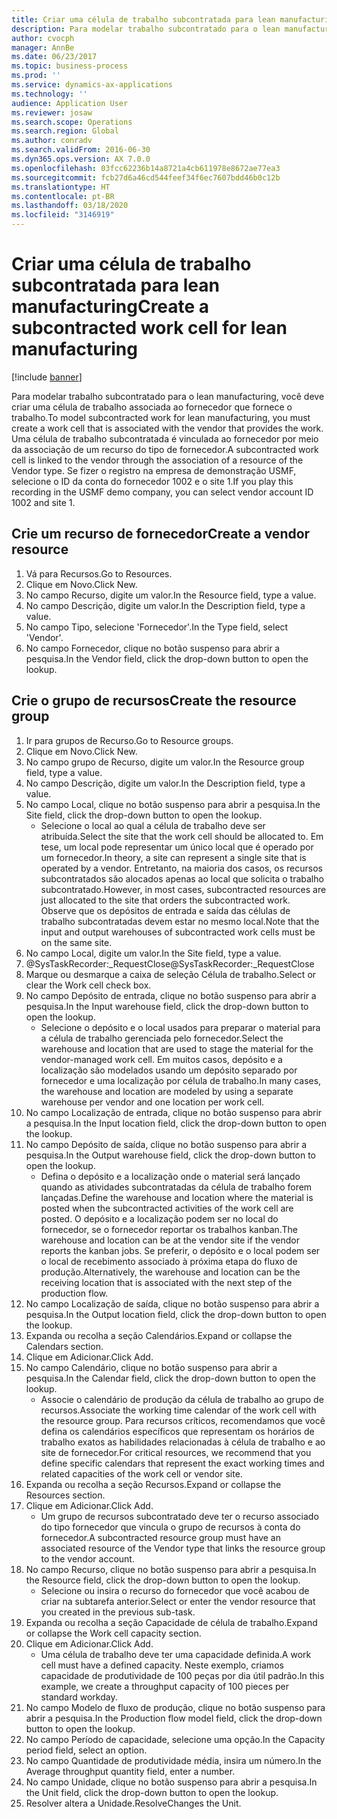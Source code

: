 ```yaml
---
title: Criar uma célula de trabalho subcontratada para lean manufacturing
description: Para modelar trabalho subcontratado para o lean manufacturing, você deve criar uma célula de trabalho associada ao fornecedor que fornece o trabalho.
author: cvocph
manager: AnnBe
ms.date: 06/23/2017
ms.topic: business-process
ms.prod: ''
ms.service: dynamics-ax-applications
ms.technology: ''
audience: Application User
ms.reviewer: josaw
ms.search.scope: Operations
ms.search.region: Global
ms.author: conradv
ms.search.validFrom: 2016-06-30
ms.dyn365.ops.version: AX 7.0.0
ms.openlocfilehash: 03fcc62236b14a8721a4cb611978e8672ae77ea3
ms.sourcegitcommit: fcb27d6a46cd544feef34f6ec7607bdd46b0c12b
ms.translationtype: HT
ms.contentlocale: pt-BR
ms.lasthandoff: 03/18/2020
ms.locfileid: "3146919"
---
```

# <a name="create-a-subcontracted-work-cell-for-lean-manufacturing"></a><span data-ttu-id="6c505-103">Criar uma célula de trabalho subcontratada para lean manufacturing</span><span class="sxs-lookup"><span data-stu-id="6c505-103">Create a subcontracted work cell for lean manufacturing</span></span>

[!include [banner](../../includes/banner.md)]

<span data-ttu-id="6c505-104">Para modelar trabalho subcontratado para o lean manufacturing, você deve criar uma célula de trabalho associada ao fornecedor que fornece o trabalho.</span><span class="sxs-lookup"><span data-stu-id="6c505-104">To model subcontracted work for lean manufacturing, you must create a work cell that is associated with the vendor that provides the work.</span></span> <span data-ttu-id="6c505-105">Uma célula de trabalho subcontratada é vinculada ao fornecedor por meio da associação de um recurso do tipo de fornecedor.</span><span class="sxs-lookup"><span data-stu-id="6c505-105">A subcontracted work cell is linked to the vendor through the association of a resource of the Vendor type.</span></span> <span data-ttu-id="6c505-106">Se fizer o registro na empresa de demonstração USMF, selecione o ID da conta do fornecedor 1002 e o site 1.</span><span class="sxs-lookup"><span data-stu-id="6c505-106">If you play this recording in the USMF demo company, you can select vendor account ID 1002 and site 1.</span></span>


## <a name="create-a-vendor-resource"></a><span data-ttu-id="6c505-107">Crie um recurso de fornecedor</span><span class="sxs-lookup"><span data-stu-id="6c505-107">Create a vendor resource</span></span>
1. <span data-ttu-id="6c505-108">Vá para Recursos.</span><span class="sxs-lookup"><span data-stu-id="6c505-108">Go to Resources.</span></span>
2. <span data-ttu-id="6c505-109">Clique em Novo.</span><span class="sxs-lookup"><span data-stu-id="6c505-109">Click New.</span></span>
3. <span data-ttu-id="6c505-110">No campo Recurso, digite um valor.</span><span class="sxs-lookup"><span data-stu-id="6c505-110">In the Resource field, type a value.</span></span>
4. <span data-ttu-id="6c505-111">No campo Descrição, digite um valor.</span><span class="sxs-lookup"><span data-stu-id="6c505-111">In the Description field, type a value.</span></span>
5. <span data-ttu-id="6c505-112">No campo Tipo, selecione 'Fornecedor'.</span><span class="sxs-lookup"><span data-stu-id="6c505-112">In the Type field, select 'Vendor'.</span></span>
6. <span data-ttu-id="6c505-113">No campo Fornecedor, clique no botão suspenso para abrir a pesquisa.</span><span class="sxs-lookup"><span data-stu-id="6c505-113">In the Vendor field, click the drop-down button to open the lookup.</span></span>

## <a name="create-the-resource-group"></a><span data-ttu-id="6c505-114">Crie o grupo de recursos</span><span class="sxs-lookup"><span data-stu-id="6c505-114">Create the resource group</span></span>
1. <span data-ttu-id="6c505-115">Ir para grupos de Recurso.</span><span class="sxs-lookup"><span data-stu-id="6c505-115">Go to Resource groups.</span></span>
2. <span data-ttu-id="6c505-116">Clique em Novo.</span><span class="sxs-lookup"><span data-stu-id="6c505-116">Click New.</span></span>
3. <span data-ttu-id="6c505-117">No campo grupo de Recurso, digite um valor.</span><span class="sxs-lookup"><span data-stu-id="6c505-117">In the Resource group field, type a value.</span></span>
4. <span data-ttu-id="6c505-118">No campo Descrição, digite um valor.</span><span class="sxs-lookup"><span data-stu-id="6c505-118">In the Description field, type a value.</span></span>
5. <span data-ttu-id="6c505-119">No campo Local, clique no botão suspenso para abrir a pesquisa.</span><span class="sxs-lookup"><span data-stu-id="6c505-119">In the Site field, click the drop-down button to open the lookup.</span></span>
    * <span data-ttu-id="6c505-120">Selecione o local ao qual a célula de trabalho deve ser atribuída.</span><span class="sxs-lookup"><span data-stu-id="6c505-120">Select the site that the work cell should be allocated to.</span></span> <span data-ttu-id="6c505-121">Em tese, um local pode representar um único local que é operado por um fornecedor.</span><span class="sxs-lookup"><span data-stu-id="6c505-121">In theory, a site can represent a single site that is operated by a vendor.</span></span> <span data-ttu-id="6c505-122">Entretanto, na maioria dos casos, os recursos subcontratados são alocados apenas ao local que solicita o trabalho subcontratado.</span><span class="sxs-lookup"><span data-stu-id="6c505-122">However, in most cases, subcontracted resources are just allocated to the site that orders the subcontracted work.</span></span> <span data-ttu-id="6c505-123">Observe que os depósitos de entrada e saída das células de trabalho subcontratadas devem estar no mesmo local.</span><span class="sxs-lookup"><span data-stu-id="6c505-123">Note that the input and output warehouses of subcontracted work cells must be on the same site.</span></span>  
6. <span data-ttu-id="6c505-124">No campo Local, digite um valor.</span><span class="sxs-lookup"><span data-stu-id="6c505-124">In the Site field, type a value.</span></span>
7. <span data-ttu-id="6c505-125">@SysTaskRecorder:_RequestClose</span><span class="sxs-lookup"><span data-stu-id="6c505-125">@SysTaskRecorder:_RequestClose</span></span>
8. <span data-ttu-id="6c505-126">Marque ou desmarque a caixa de seleção Célula de trabalho.</span><span class="sxs-lookup"><span data-stu-id="6c505-126">Select or clear the Work cell check box.</span></span>
9. <span data-ttu-id="6c505-127">No campo Depósito de entrada, clique no botão suspenso para abrir a pesquisa.</span><span class="sxs-lookup"><span data-stu-id="6c505-127">In the Input warehouse field, click the drop-down button to open the lookup.</span></span>
    * <span data-ttu-id="6c505-128">Selecione o depósito e o local usados para preparar o material para a célula de trabalho gerenciada pelo fornecedor.</span><span class="sxs-lookup"><span data-stu-id="6c505-128">Select the warehouse and location that are used to stage the material for the vendor-managed work cell.</span></span> <span data-ttu-id="6c505-129">Em muitos casos, depósito e a localização são modelados usando um depósito separado por fornecedor e uma localização por célula de trabalho.</span><span class="sxs-lookup"><span data-stu-id="6c505-129">In many cases, the warehouse and location are modeled by using a separate warehouse per vendor and one location per work cell.</span></span>  
10. <span data-ttu-id="6c505-130">No campo Localização de entrada, clique no botão suspenso para abrir a pesquisa.</span><span class="sxs-lookup"><span data-stu-id="6c505-130">In the Input location field, click the drop-down button to open the lookup.</span></span>
11. <span data-ttu-id="6c505-131">No campo Depósito de saída, clique no botão suspenso para abrir a pesquisa.</span><span class="sxs-lookup"><span data-stu-id="6c505-131">In the Output warehouse field, click the drop-down button to open the lookup.</span></span>
    * <span data-ttu-id="6c505-132">Defina o depósito e a localização onde o material será lançado quando as atividades subcontratadas da célula de trabalho forem lançadas.</span><span class="sxs-lookup"><span data-stu-id="6c505-132">Define the warehouse and location where the material is posted when the subcontracted activities of the work cell are posted.</span></span> <span data-ttu-id="6c505-133">O depósito e a localização podem ser no local do fornecedor, se o fornecedor reportar os trabalhos kanban.</span><span class="sxs-lookup"><span data-stu-id="6c505-133">The warehouse and location can be at the vendor site if the vendor reports the kanban jobs.</span></span> <span data-ttu-id="6c505-134">Se preferir, o depósito e o local podem ser o local de recebimento associado à próxima etapa do fluxo de produção.</span><span class="sxs-lookup"><span data-stu-id="6c505-134">Alternatively, the warehouse and location can be the receiving location that is associated with the next step of the production flow.</span></span>  
12. <span data-ttu-id="6c505-135">No campo Localização de saída, clique no botão suspenso para abrir a pesquisa.</span><span class="sxs-lookup"><span data-stu-id="6c505-135">In the Output location field, click the drop-down button to open the lookup.</span></span>
13. <span data-ttu-id="6c505-136">Expanda ou recolha a seção Calendários.</span><span class="sxs-lookup"><span data-stu-id="6c505-136">Expand or collapse the Calendars section.</span></span>
14. <span data-ttu-id="6c505-137">Clique em Adicionar.</span><span class="sxs-lookup"><span data-stu-id="6c505-137">Click Add.</span></span>
15. <span data-ttu-id="6c505-138">No campo Calendário, clique no botão suspenso para abrir a pesquisa.</span><span class="sxs-lookup"><span data-stu-id="6c505-138">In the Calendar field, click the drop-down button to open the lookup.</span></span>
    * <span data-ttu-id="6c505-139">Associe o calendário de produção da célula de trabalho ao grupo de recursos.</span><span class="sxs-lookup"><span data-stu-id="6c505-139">Associate the working time calendar of the work cell with the resource group.</span></span> <span data-ttu-id="6c505-140">Para recursos críticos, recomendamos que você defina os calendários específicos que representam os horários de trabalho exatos as habilidades relacionadas à célula de trabalho e ao site de fornecedor.</span><span class="sxs-lookup"><span data-stu-id="6c505-140">For critical resources, we recommend that you define specific calendars that represent the exact working times and related capacities of the work cell or vendor site.</span></span>  
16. <span data-ttu-id="6c505-141">Expanda ou recolha a seção Recursos.</span><span class="sxs-lookup"><span data-stu-id="6c505-141">Expand or collapse the Resources section.</span></span>
17. <span data-ttu-id="6c505-142">Clique em Adicionar.</span><span class="sxs-lookup"><span data-stu-id="6c505-142">Click Add.</span></span>
    * <span data-ttu-id="6c505-143">Um grupo de recursos subcontratado deve ter o recurso associado do tipo fornecedor que vincula o grupo de recursos à conta do fornecedor.</span><span class="sxs-lookup"><span data-stu-id="6c505-143">A subcontracted resource group must have an associated resource of the Vendor type that links the resource group to the vendor account.</span></span>  
18. <span data-ttu-id="6c505-144">No campo Recurso, clique no botão suspenso para abrir a pesquisa.</span><span class="sxs-lookup"><span data-stu-id="6c505-144">In the Resource field, click the drop-down button to open the lookup.</span></span>
    * <span data-ttu-id="6c505-145">Selecione ou insira o recurso do fornecedor que você acabou de criar na subtarefa anterior.</span><span class="sxs-lookup"><span data-stu-id="6c505-145">Select or enter the vendor resource that you created in the previous sub-task.</span></span>  
19. <span data-ttu-id="6c505-146">Expanda ou recolha a seção Capacidade de célula de trabalho.</span><span class="sxs-lookup"><span data-stu-id="6c505-146">Expand or collapse the Work cell capacity section.</span></span>
20. <span data-ttu-id="6c505-147">Clique em Adicionar.</span><span class="sxs-lookup"><span data-stu-id="6c505-147">Click Add.</span></span>
    * <span data-ttu-id="6c505-148">Uma célula de trabalho deve ter uma capacidade definida.</span><span class="sxs-lookup"><span data-stu-id="6c505-148">A work cell must have a defined capacity.</span></span> <span data-ttu-id="6c505-149">Neste exemplo, criamos capacidade de produtividade de 100 peças por dia útil padrão.</span><span class="sxs-lookup"><span data-stu-id="6c505-149">In this example, we create a throughput capacity of 100 pieces per standard workday.</span></span>  
21. <span data-ttu-id="6c505-150">No campo Modelo de fluxo de produção, clique no botão suspenso para abrir a pesquisa.</span><span class="sxs-lookup"><span data-stu-id="6c505-150">In the Production flow model field, click the drop-down button to open the lookup.</span></span>
22. <span data-ttu-id="6c505-151">No campo Período de capacidade, selecione uma opção.</span><span class="sxs-lookup"><span data-stu-id="6c505-151">In the Capacity period field, select an option.</span></span>
23. <span data-ttu-id="6c505-152">No campo Quantidade de produtividade média, insira um número.</span><span class="sxs-lookup"><span data-stu-id="6c505-152">In the Average throughput quantity field, enter a number.</span></span>
24. <span data-ttu-id="6c505-153">No campo Unidade, clique no botão suspenso para abrir a pesquisa.</span><span class="sxs-lookup"><span data-stu-id="6c505-153">In the Unit field, click the drop-down button to open the lookup.</span></span>
25. <span data-ttu-id="6c505-154">Resolver altera a Unidade.</span><span class="sxs-lookup"><span data-stu-id="6c505-154">ResolveChanges the Unit.</span></span>

